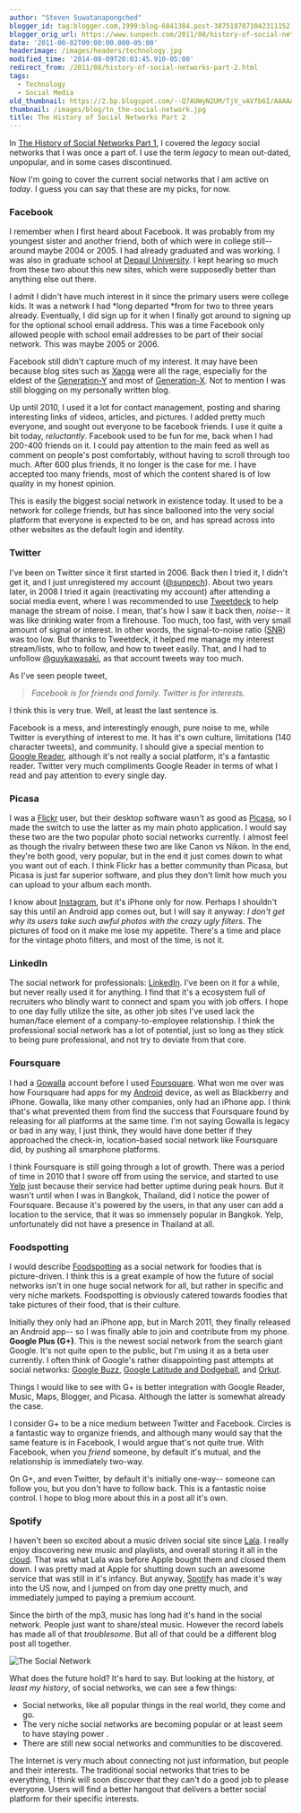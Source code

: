 ```yaml
---
author: "Steven Suwatanapongched"
blogger_id: tag:blogger.com,1999:blog-6841384.post-3875187871042311152
blogger_orig_url: https://www.sunpech.com/2011/08/history-of-social-networks-part-2.html
date: '2011-08-02T09:00:00.000-05:00'
headerimage: /images/headers/technology.jpg
modified_time: '2014-08-09T20:03:45.910-05:00'
redirect_from: /2011/08/history-of-social-networks-part-2.html
tags:
  - Technology
  - Social Media
old_thumbnail: https://2.bp.blogspot.com/--Q7AUWyN2UM/TjV_vAVfb6I/AAAAAAAAs10/YcroxbpbNm0/s800/theSocialNetwork_logo.jpeg
thumbnail: /images/blog/tn_the-social-network.jpg
title: The History of Social Networks Part 2
---
```


In [The History of Social Networks Part 1](/2011/07/the-history-of-social-networks-part-1), I covered the *legacy* social networks that I was once a part of. I use the term *legacy* to mean out-dated, unpopular, and in some cases discontinued.

Now I'm going to cover the current social networks that I am active on *today*. I guess you can say that these are my picks, for now.

### Facebook

I remember when I first heard about Facebook. It was probably from my youngest sister and another friend, both of which were in college still-- around maybe 2004 or 2005. I had already graduated and was working. I was also in graduate school at [Depaul University](https://www.depaul.edu). I kept hearing so much from these two about this new sites, which were supposedly better than anything else out there.

I admit I didn't have much interest in it since the primary users were college kids. It was a network I had *long departed *from for two to three years already. Eventually, I did sign up for it when I finally got around to signing up for the optional school email address. This was a time Facebook only allowed people with school email addresses to be part of their social network. This was maybe 2005 or 2006.

Facebook still didn't capture much of my interest. It may have been because blog sites such as [Xanga](https://www.xanga.com) were all the rage, especially for the eldest of the [Generation-Y](https://en.wikipedia.org/wiki/Generation_Y) and most of [Generation-X](https://en.wikipedia.org/wiki/Generation_X). Not to mention I was still blogging on my personally written blog.

Up until 2010, I used it a lot for contact management, posting and sharing interesting links of videos, articles, and pictures. I added pretty much everyone, and sought out everyone to be facebook friends. I use it quite a bit today, *reluctantly*. Facebook used to be fun for me, back when I had 200-400 friends on it. I could pay attention to the main feed as well as comment on people's post comfortably, without having to scroll through too much. After 600 plus friends, it no longer is the case for me. I have accepted too many friends, most of which the content shared is of low quality in my honest opinion.

This is easily the biggest social network in existence today. It used to be a network for college friends, but has since ballooned into the very social platform that everyone is expected to be on, and has spread across into other websites as the default login and identity.

### Twitter

I've been on Twitter since it first started in 2006. Back then I tried it, I didn't get it, and I just unregistered my account ([@sunpech](https://twitter.com/sunpech)). About two years later, in 2008 I tried it again (reactivating my account) after attending a social media event, where I was recommended to use [Tweetdeck](https://www.tweetdeck.com/) to help manage the stream of noise. I mean, that's how I saw it back then, *noise*-- it was like drinking water from a firehouse. Too much, too fast, with very small amount of signal or interest. In other words, the signal-to-noise ratio ([SNR](https://en.wikipedia.org/wiki/Signal-to-noise_ratio)) was too low. But thanks to Tweetdeck, it helped me manage my interest stream/lists, who to follow, and how to tweet easily. That, and I had to unfollow [@guykawasaki](https://twitter.com/#!/guykawasaki), as that account tweets way too much.

As I've seen people tweet,


> *Facebook is for friends and family. Twitter is for interests.*

I think this is very true. Well, at least the last sentence is.

Facebook is a mess, and interestingly enough, pure noise to me, while Twitter is everything of interest to me. It has it's own culture, limitations (140 character tweets), and community. I should give a special mention to [Google Reader](https://reader.google.com), although it's not really a social platform, it's a fantastic reader. Twitter very much compliments Google Reader in terms of what I read and pay attention to every single day.

### Picasa

I was a [Flickr](https://www.flickr.com) user, but their desktop software wasn't as good as [Picasa](https://picasa.google.com), so I made the switch to use the latter as my main photo application. I would say these two are the two popular photo social networks currently. I almost feel as though the rivalry between these two are like Canon vs Nikon. In the end, they're both good, very popular, but in the end it just comes down to what you want out of each. I think Flickr has a better community than Picasa, but Picasa is just far superior software, and plus they don't limit how much you can upload to your album each month.

I know about [Instagram](https://instagr.am), but it's iPhone only for now. Perhaps I shouldn't say this until an Android app comes out, but I will say it anyway: *I don't get why its users take such awful photos with the crazy ugly filters*. The pictures of food on it make me lose my appetite. There's a time and place for the vintage photo filters, and most of the time, is not it.

### LinkedIn

The social network for professionals: [LinkedIn](https://www.linkedin.com). I've been on it for a while, but never really used it for anything. I find that it's a ecosystem full of recruiters who blindly want to connect and spam you with job offers. I hope to one day fully utilize the site, as other job sites I've used lack the human/face element of a company-to-employee relationship. I think the professional social network has a lot of potential, just so long as they stick to being pure professional, and not try to deviate from that core.

### Foursquare

I had a [Gowalla](https://gowalla.com) account before I used [Foursquare](https://www.foursquare.com). What won me over was how Foursquare had apps for my [Android](https://www.android.com) device, as well as Blackberry and iPhone. Gowalla, like many other companies, only had an iPhone app. I think that's what prevented them from find the success that Foursquare found by releasing for all platforms at the same time. I'm not saying Gowalla is legacy or bad in any way, I just think, they would have done better if they approached the check-in, location-based social network like Foursquare did, by pushing all smarphone platforms.

I think Foursquare is still going through a lot of growth. There was a period of time in 2010 that I swore off from using the service, and started to use [Yelp](https://www.yelp.com) just because their service had better uptime during peak hours. But it wasn't until when I was in Bangkok, Thailand, did I notice the power of Foursquare. Because it's powered by the users, in that any user can add a location to the service, that it was so immensely popular in Bangkok. Yelp, unfortunately did not have a presence in Thailand at all.

### Foodspotting

I would describe [Foodspotting](https://www.foodspotting.com) as a social network for foodies that is picture-driven. I think this is a great example of how the future of social networks isn't in one huge social network for all, but rather in specific and very niche markets. Foodspotting is obviously catered towards foodies that take pictures of their food, that is their culture.

Initially they only had an iPhone app, but in March 2011, they finally released an Android app-- so I was finally able to join and contribute from my phone. **Google Plus (G+)**. This is the newest social network from the search giant Google. It's not quite open to the public, but I'm using it as a beta user currently. I often think of Google's rather disappointing past attempts at social networks: [Google Buzz](https://en.wikipedia.org/wiki/Google_Buzz), [Google Latitude and Dodgeball](https://en.wikipedia.org/wiki/Google_Latitude), and [Orkut](https://en.wikipedia.org/wiki/Orkut).

Things I would like to see with G+ is better integration with Google Reader, Music, Maps, Blogger, and Picasa. Although the latter is somewhat already the case.

I consider G+ to be a nice medium between Twitter and Facebook. Circles is a fantastic way to organize friends, and although many would say that the same feature is in Facebook, I would argue that's not quite true. With Facebook, when you *friend* someone, by default it's mutual, and the relationship is immediately two-way.

On G+, and even Twitter, by default it's initially one-way-- someone can follow you, but you don't have to follow back. This is a fantastic noise control. I hope to blog more about this in a post all it's own.

### Spotify

I haven't been so excited about a music driven social site since [Lala](https://en.wikipedia.org/wiki/Lala_(website)). I really enjoy discovering new music and playlists, and overall storing it all in the [cloud](https://en.wikipedia.org/wiki/Cloud_storage). That was what Lala was before Apple bought them and closed them down. I was pretty mad at Apple for shutting down such an awesome service that was still in it's infancy. But anyway, [Spotify](https://www.spotify.com) has made it's way into the US now, and I jumped on from day one pretty much, and immediately jumped to paying a premium account.

Since the birth of the mp3, music has long had it's hand in the social network. People just want to share/steal music. However the record labels has made all of that *troublesome*. But all of that could be a different blog post all together.

![The Social Network](/images/blog/theSocialNetwork_logo.jpeg)

What does the future hold? It's hard to say. But looking at the history, *at least my history*, of social networks, we can see a few things:

* Social networks, like all popular things in the real world, they come and go.
* The very niche social networks are becoming popular or at least seem to have staying power .
* There are still new social networks and communities to be discovered.

The Internet is very much about connecting not just information, but people and their interests. The traditional social networks that tries to be everything, I think will soon discover that they can't do a good job to please everyone. Users will find a better hangout that delivers a better social platform for their specific interests.